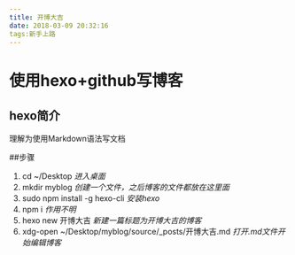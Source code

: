 ```yaml
---
title: 开博大吉
date: 2018-03-09 20:32:16
tags:新手上路
---
```

# 使用hexo+github写博客
## hexo简介
理解为使用Markdown语法写文档

##步骤
1. cd ~/Desktop *进入桌面*
2. mkdir myblog *创建一个文件，之后博客的文件都放在这里面*
3. sudo npm install -g hexo-cli *安装hexo*
4. npm i *作用不明*
5. hexo new 开博大吉 *新建一篇标题为开博大吉的博客*
6. xdg-open ~/Desktop/myblog/source/_posts/开博大吉.md  *打开.md文件开始编辑博客*





